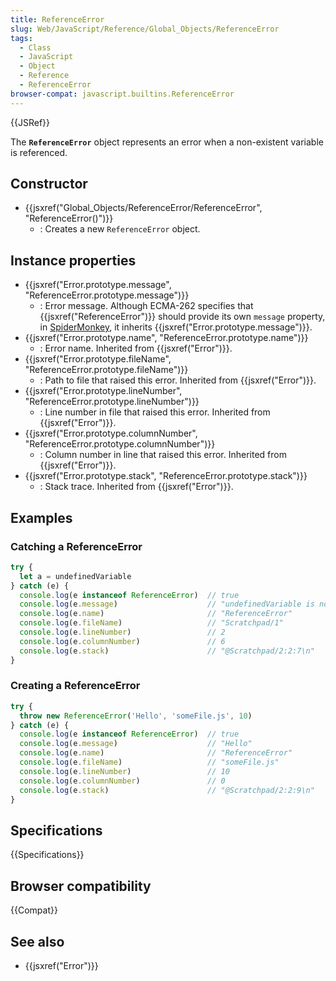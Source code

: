 ```yaml
---
title: ReferenceError
slug: Web/JavaScript/Reference/Global_Objects/ReferenceError
tags:
  - Class
  - JavaScript
  - Object
  - Reference
  - ReferenceError
browser-compat: javascript.builtins.ReferenceError
---
```

{{JSRef}}

The **`ReferenceError`** object represents an error when a non-existent variable
is referenced.

## Constructor

- {{jsxref("Global_Objects/ReferenceError/ReferenceError", "ReferenceError()")}}
  - : Creates a new `ReferenceError` object.

## Instance properties

- {{jsxref("Error.prototype.message", "ReferenceError.prototype.message")}}
  - : Error message. Although ECMA-262 specifies that
    {{jsxref("ReferenceError")}} should provide its own `message`
    property, in [SpiderMonkey](/en-US/docs/Mozilla/Projects/SpiderMonkey), it
    inherits {{jsxref("Error.prototype.message")}}.
- {{jsxref("Error.prototype.name", "ReferenceError.prototype.name")}}
  - : Error name. Inherited from {{jsxref("Error")}}.
- {{jsxref("Error.prototype.fileName", "ReferenceError.prototype.fileName")}}
  - : Path to file that raised this error. Inherited from
    {{jsxref("Error")}}.
- {{jsxref("Error.prototype.lineNumber", "ReferenceError.prototype.lineNumber")}}
  - : Line number in file that raised this error. Inherited from
    {{jsxref("Error")}}.
- {{jsxref("Error.prototype.columnNumber", "ReferenceError.prototype.columnNumber")}}
  - : Column number in line that raised this error. Inherited from
    {{jsxref("Error")}}.
- {{jsxref("Error.prototype.stack", "ReferenceError.prototype.stack")}}
  - : Stack trace. Inherited from {{jsxref("Error")}}.

## Examples

### Catching a ReferenceError

```js
try {
  let a = undefinedVariable
} catch (e) {
  console.log(e instanceof ReferenceError)  // true
  console.log(e.message)                    // "undefinedVariable is not defined"
  console.log(e.name)                       // "ReferenceError"
  console.log(e.fileName)                   // "Scratchpad/1"
  console.log(e.lineNumber)                 // 2
  console.log(e.columnNumber)               // 6
  console.log(e.stack)                      // "@Scratchpad/2:2:7\n"
}
```

### Creating a ReferenceError

```js
try {
  throw new ReferenceError('Hello', 'someFile.js', 10)
} catch (e) {
  console.log(e instanceof ReferenceError)  // true
  console.log(e.message)                    // "Hello"
  console.log(e.name)                       // "ReferenceError"
  console.log(e.fileName)                   // "someFile.js"
  console.log(e.lineNumber)                 // 10
  console.log(e.columnNumber)               // 0
  console.log(e.stack)                      // "@Scratchpad/2:2:9\n"
}
```

## Specifications

{{Specifications}}

## Browser compatibility

{{Compat}}

## See also

- {{jsxref("Error")}}
